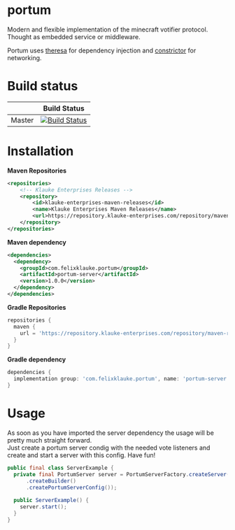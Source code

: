 # portum
Modern and flexible implementation of the minecraft votifier protocol. Thought as embedded service or middleware.

Portum uses [theresa](https://github.com/FelixKlauke/theresa) for dependency injection and 
[constrictor](https://github.com/d3adspace/constrictor) for networking.

# Build status
|             	| Build Status                                                                                                                                              	| 
|-------------	|-----------------------------------------------------------------------------------------------------------------------------------------------------------	|
| Master      	| [![Build Status](https://travis-ci.org/felixklauke/portum.svg?branch=master)](https://travis-ci.org/felixklauke/portum) 	| 

# Installation
**Maven Repositories**

```xml
<repositories>
    <!-- Klauke Enterprises Releases -->
    <repository>
        <id>klauke-enterprises-maven-releases</id>
        <name>Klauke Enterprises Maven Releases</name>
        <url>https://repository.klauke-enterprises.com/repository/maven-releases/</url>
    </repository>
</repositories>
```

**Maven dependency**
```xml
<dependencies>
  <dependency>
    <groupId>com.felixklauke.portum</groupId>
    <artifactId>portum-server</artifactId>
    <version>1.0.0</version>
  </dependency>
</dependencies>
```

**Gradle Repositories**

```groovy
repositories {
  maven {
    url = 'https://repository.klauke-enterprises.com/repository/maven-releases/'
  }
}
```

**Gradle dependency**

```groovy
dependencies {
  implementation group: 'com.felixklauke.portum', name: 'portum-server', version: '1.0.0';
}
```

# Usage

As soon as you have imported the server dependency the usage will be pretty much straight forward.   
Just create a portum server condig with the needed vote listeners and create and start a server
with this config. Have fun!

```java
public final class ServerExample {
  private final PortumServer server = PortumServerFactory.createServer(PortumServerConfig
      .createBuilder()
      .createPortumServerConfig());
  
  public ServerExample() {
    server.start();
  }
}
```
